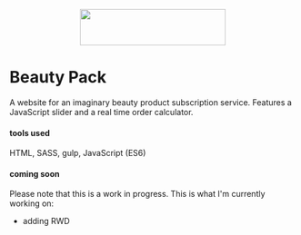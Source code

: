 <p align="center">
  <img width="256" height="64" src="http://kasialach.pl/images/slice1.png">
</p>

# Beauty Pack

A website for an imaginary beauty product subscription service. Features a JavaScript slider and a real time order calculator.

#### tools used
HTML, SASS, gulp, JavaScript (ES6)

#### coming soon  

Please note that this is a work in progress. This is what I'm currently working on:
* adding RWD
